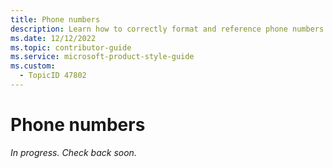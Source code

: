```yaml
---
title: Phone numbers
description: Learn how to correctly format and reference phone numbers in your documentation to ensure clarity and consistency.
ms.date: 12/12/2022
ms.topic: contributor-guide
ms.service: microsoft-product-style-guide
ms.custom:
  - TopicID 47802
---
```



# Phone numbers

*In progress. Check back soon.*